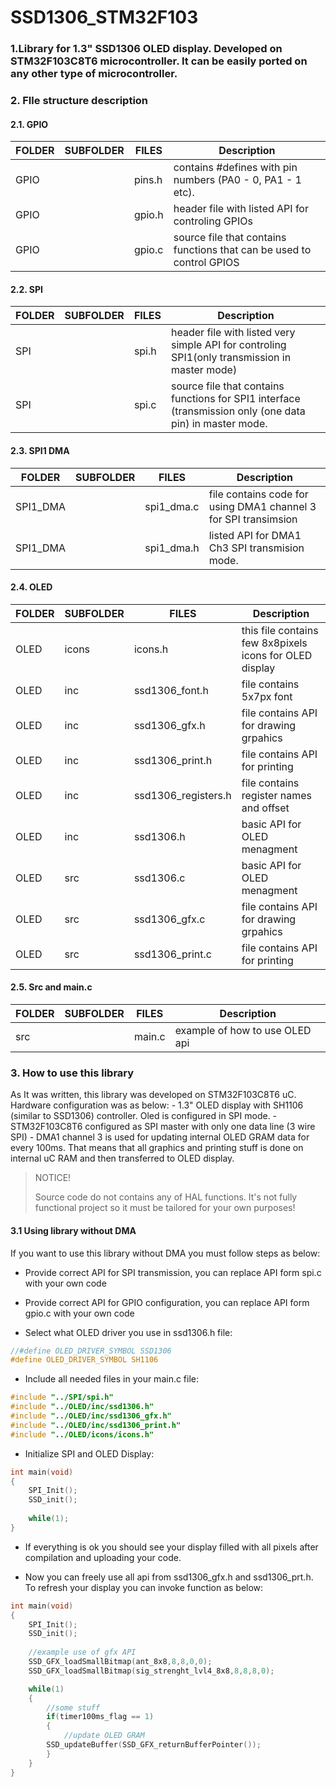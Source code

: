 # SSD1306_STM32F103
 


### 1.Library for 1.3" SSD1306 OLED display. Developed on STM32F103C8T6 microcontroller. It can be easily ported on any other type of microcontroller. 

### 2. FIle structure description

#### 2.1. GPIO

|FOLDER|SUBFOLDER|FILES	|Description
|------|--------|-------|--------------------------------------------------------------------
|GPIO  |	| pins.h | contains #defines with pin numbers (PA0 - 0, PA1 - 1 etc).
|GPIO  |        | gpio.h | header file with listed API for controling GPIOs
|GPIO  |        | gpio.c | source file that contains functions that can be used to control GPIOS

#### 2.2. SPI

|FOLDER|SUBFOLDER|FILES	|Description
|------|--------|-------|--------------------------------------------------------------------
|SPI   |        | spi.h  | header file with listed very simple API for controling SPI1(only transmission in master mode)    	
|SPI     |	| spi.c  | source file that contains functions for SPI1 interface (transmission only (one data pin) in master mode.

#### 2.3. SPI1 DMA

|FOLDER|SUBFOLDER|FILES	|Description
|------|--------|-------|--------------------------------------------------------------------
|SPI1_DMA |	|spi1_dma.c| file contains code for using DMA1 channel 3 for SPI transimsion
|SPI1_DMA|	|spi1_dma.h | listed API for DMA1 Ch3 SPI transmision mode.	

#### 2.4. OLED

|FOLDER|SUBFOLDER|FILES	|Description
|------|--------|-------|--------------------------------------------------------------------
|OLED	|icons  |icons.h 	|this file contains few 8x8pixels icons for OLED display
|OLED	|inc  	|ssd1306_font.h |file contains 5x7px font
|OLED	|inc  	|ssd1306_gfx.h	 |file contains API for drawing grpahics
|OLED	|inc  	|ssd1306_print.h |file contains API for printing 
|OLED	|inc  	|ssd1306_registers.h |file contains register names and offset
|OLED	|inc  	|ssd1306.h	 |basic API for OLED menagment
|OLED	|src    |ssd1306.c	|basic API for OLED menagment
|OLED	|src	|ssd1306_gfx.c	|file contains API for drawing grpahics		
|OLED	|src	|ssd1306_print.c |file contains API for printing

#### 2.5. Src and main.c

|FOLDER|SUBFOLDER|FILES	|Description
|------|--------|-------|--------------------------------------------------------------------
|src	|	|main.c | example of how to use OLED api	
	
### 3. How to use this library

As It was written, this library was developed on STM32F103C8T6 uC. Hardware configuration was as below:
	- 1.3" OLED display with SH1106 (similar to SSD1306) controller. Oled is configured in SPI mode.
	- STM32F103C8T6 configured as SPI master with only one data line (3 wire SPI)
	- DMA1 channel 3 is used for updating internal OLED GRAM data for every 100ms. That means that all
	graphics and printing stuff is done on internal uC RAM and then transferred to OLED display.

>NOTICE!
>
>Source code do not contains any of HAL functions. It's not fully functional project so it must be 
>tailored for your own purposes!

#### 3.1 Using library without DMA

If you want to use this library without DMA you must follow steps as below:

* Provide correct API for SPI transmission, you can replace API form spi.c with your own code

* Provide correct API for GPIO configuration, you can replace API form gpio.c with your own code

* Select what OLED driver you use in ssd1306.h file:


```c
//#define OLED_DRIVER_SYMBOL SSD1306
#define OLED_DRIVER_SYMBOL SH1106
```
	
* Include all needed files in your main.c file:

```c
#include "../SPI/spi.h"
#include "../OLED/inc/ssd1306.h"
#include "../OLED/inc/ssd1306_gfx.h"
#include "../OLED/inc/ssd1306_print.h"
#include "../OLED/icons/icons.h"
```
	
* Initialize SPI and OLED Display:


```c
int main(void)
{	
	SPI_Init();
	SSD_init();
	
	while(1);
}
```
	
* If everything is ok you should see your display filled with all pixels after compilation and 	uploading your code. 


* Now you can freely use all api from ssd1306_gfx.h and ssd1306_prt.h. To refresh your display 
  you can invoke function as below:
	
```c
int main(void)
{	
    SPI_Init();
    SSD_init();
    
    //example use of gfx API
    SSD_GFX_loadSmallBitmap(ant_8x8,8,8,0,0);
    SSD_GFX_loadSmallBitmap(sig_strenght_lvl4_8x8,8,8,8,0);

    while(1)
    {
        //some stuff
        if(timer100ms_flag == 1)
        {	
            //update OLED GRAM
	    SSD_updateBuffer(SSD_GFX_returnBufferPointer());
        }
    }
}
```

	
